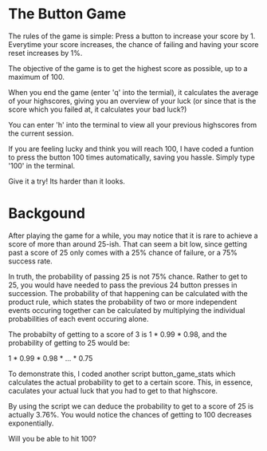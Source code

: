 # The Button Game
The rules of the game is simple: Press a button <enter> to increase your score by 1. Everytime your score increases, the chance of failing and having your score reset increases by 1%.

The objective of the game is to get the highest score as possible, up to a maximum of 100.

When you end the game (enter 'q' into the termial), it calculates the average of your highscores, giving you an overview of your luck (or since that is the score which you failed at,  it calculates your bad luck?)

You can enter 'h' into the terminal to view all your previous highscores from the current session.

If you are feeling lucky and think you will reach 100, I have coded a funtion to press the button 100 times automatically, saving you hassle. Simply type '100' in the terminal.

Give it a try! Its harder than it looks.

# Backgound
After playing the game for a while, you may notice that it is rare to achieve a score of more than around 25-ish. That can seem a bit low, since getting past a score of 25 only comes with a 25% chance of failure, or a 75% success rate.

In truth, the probability of passing 25 is not 75% chance. Rather to get to 25, you would have needed to pass the previous 24 button presses in succession. The probability of that happening can be calculated with the product rule, which states the probability of two or more independent events occuring together can be calculated by multiplying the individual probabilities of each event occuring alone.

The probabilty of getting to a score of 3 is 1 * 0.99 * 0.98, and the probability of getting to 25 would be: 

1 * 0.99 * 0.98 * ... * 0.75

To demonstrate this, I coded another script button_game_stats which calculates the actual probability to get to a certain score. This, in essence, caculates your actual luck that you had to get to that highscore.

By using the script we can deduce the probability to get to a score of 25 is actually 3.76%. You would notice the chances of getting to 100 decreases exponentially.

Will you be able to hit 100?
